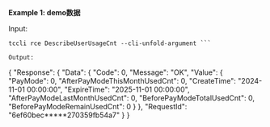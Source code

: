 **Example 1: demo数据**



Input: 

```
tccli rce DescribeUserUsageCnt --cli-unfold-argument ```

Output: 
```
{
    "Response": {
        "Data": {
            "Code": 0,
            "Message": "OK",
            "Value": {
                "PayMode": 0,
                "AfterPayModeThisMonthUsedCnt": 0,
                "CreateTime": "2024-11-01 00:00:00",
                "ExpireTime": "2025-11-01 00:00:00",
                "AfterPayModeLastMonthUsedCnt": 0,
                "BeforePayModeTotalUsedCnt": 0,
                "BeforePayModeRemainUsedCnt": 0
            }
        },
        "RequestId": "6ef60bec*****270359fb54a7"
    }
}
```

